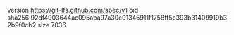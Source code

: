 version https://git-lfs.github.com/spec/v1
oid sha256:92df4903644ac095aba97a30c91345911f1758ff5e393b31409919b32b9f0cb2
size 7036
